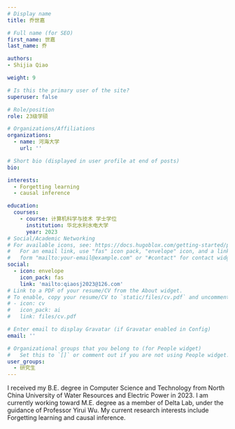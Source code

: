 ```yaml
---
# Display name
title: 乔世嘉

# Full name (for SEO)
first_name: 世嘉
last_name: 乔

authors:
- Shijia Qiao

weight: 9

# Is this the primary user of the site?
superuser: false

# Role/position
role: 23级学硕

# Organizations/Affiliations
organizations:
  - name: 河海大学
    url: ''

# Short bio (displayed in user profile at end of posts)
bio: 

interests:
  - Forgetting learning
  - causal inference

education:
  courses:
    - course: 计算机科学与技术 学士学位
      institution: 华北水利水电大学
      year: 2023
# Social/Academic Networking
# For available icons, see: https://docs.hugoblox.com/getting-started/page-builder/#icons
#   For an email link, use "fas" icon pack, "envelope" icon, and a link in the
#   form "mailto:your-email@example.com" or "#contact" for contact widget.
social:
  - icon: envelope
    icon_pack: fas
    link: 'mailto:qiaosj2023@126.com'
# Link to a PDF of your resume/CV from the About widget.
# To enable, copy your resume/CV to `static/files/cv.pdf` and uncomment the lines below.
# - icon: cv
#   icon_pack: ai
#   link: files/cv.pdf

# Enter email to display Gravatar (if Gravatar enabled in Config)
email: ''

# Organizational groups that you belong to (for People widget)
#   Set this to `[]` or comment out if you are not using People widget.
user_groups:
  - 研究生
---
```


I received my B.E. degree in Computer Science and Technology from North China University of Water Resources and Electric Power in 2023. I am currently working toward M.E. degree as a member of Delta Lab, under the guidance of Professor Yirui Wu. My current research interests include Forgetting learning and causal inference.

